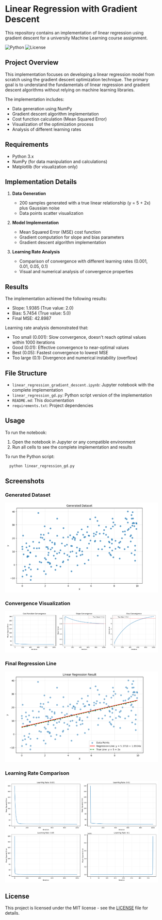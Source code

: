 # Linear Regression with Gradient Descent

This repository contains an implementation of linear regression using gradient descent for a university Machine Learning course assignment.

![Python](https://img.shields.io/badge/python-3.10+-blue.svg)
![License](https://img.shields.io/badge/license-MIT-green.svg)

## Project Overview

This implementation focuses on developing a linear regression model from scratch using the gradient descent optimization technique. The primary goal is to understand the fundamentals of linear regression and gradient descent algorithms without relying on machine learning libraries.

The implementation includes:
- Data generation using NumPy
- Gradient descent algorithm implementation
- Cost function calculation (Mean Squared Error)
- Visualization of the optimization process
- Analysis of different learning rates

## Requirements

- Python 3.x
- NumPy (for data manipulation and calculations)
- Matplotlib (for visualization only)

## Implementation Details

1. **Data Generation**
   - 200 samples generated with a true linear relationship (y = 5 + 2x) plus Gaussian noise
   - Data points scatter visualization

2. **Model Implementation**
   - Mean Squared Error (MSE) cost function
   - Gradient computation for slope and bias parameters
   - Gradient descent algorithm implementation

3. **Learning Rate Analysis**
   - Comparison of convergence with different learning rates (0.001, 0.01, 0.05, 0.1)
   - Visual and numerical analysis of convergence properties

## Results

The implementation achieved the following results:
- Slope: 1.9385 (True value: 2.0)
- Bias: 5.7454 (True value: 5.0)
- Final MSE: 42.8987

Learning rate analysis demonstrated that:
- Too small (0.001): Slow convergence, doesn't reach optimal values within 1000 iterations
- Good (0.01): Effective convergence to near-optimal values
- Best (0.05): Fastest convergence to lowest MSE
- Too large (0.1): Divergence and numerical instability (overflow)

## File Structure

- `linear_regression_gradient_descent.ipynb`: Jupyter notebook with the complete implementation
- `linear_regression_gd.py`: Python script version of the implementation
- `README.md`: This documentation
- `requirements.txt`: Project dependencies

## Usage

To run the notebook:
1. Open the notebook in Jupyter or any compatible environment
2. Run all cells to see the complete implementation and results

To run the Python script:
```bash
  python linear_regression_gd.py
```

## Screenshots

### Generated Dataset
![Generated Dataset](screenshots/dataset.png)

### Convergence Visualization
![Convergence](screenshots/convergence.png)

### Final Regression Line
![Regression Line](screenshots/regression_line.png)

### Learning Rate Comparison
![Learning Rates](screenshots/learning_rates.png)

## License

This project is licensed under the MIT license - see the [LICENSE](LICENSE) file for details.